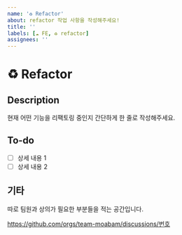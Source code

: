 ```yaml
---
name: '♻️ Refactor'
about: refactor 작업 사항을 작성해주세요!
title: ''
labels: [☁️ FE, ♻️ refactor]
assignees: ''
---
```


# ♻️ Refactor

## Description

현재 어떤 기능을 리팩토링 중인지 간단하게 한 줄로 작성해주세요.

## To-do

- [ ] 상세 내용 1
- [ ] 상세 내용 2

## 기타

따로 팀원과 상의가 필요한 부분들을 적는 공간입니다.

<!-- 이슈와 연관된 Discussion이 있다면 번호를 기입해주세요. ex) #11 -->

<https://github.com/orgs/team-moabam/discussions/번호>

